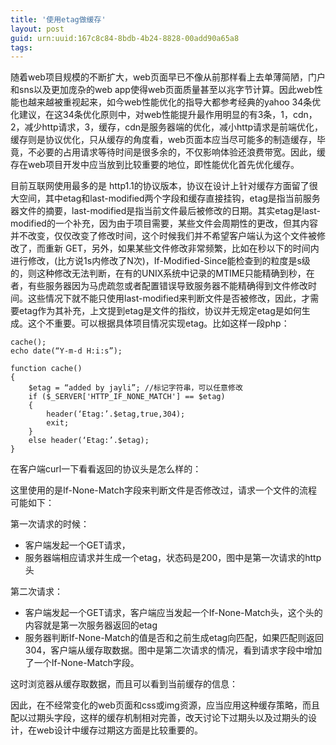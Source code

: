 ```yaml
---
title: '使用etag做缓存'
layout: post
guid: urn:uuid:167c8c84-8bdb-4b24-8828-00add90a65a8
tags:
---
```

随着web项目规模的不断扩大，web页面早已不像从前那样看上去单薄简陋，门户和sns以及更加庞杂的web app使得web页面质量甚至以兆字节计算。因此web性能也越来越被重视起来，如今web性能优化的指导大都参考经典的yahoo 34条优化建议，在这34条优化原则中，对web性能提升最作用明显的有3条，1，cdn，2，减少http请求，3，缓存，cdn是服务器端的优化，减小http请求是前端优化，缓存则是协议优化，只从缓存的角度看，web页面本应当尽可能多的制造缓存，毕竟，不必要的占用请求等待时间是很多余的，不仅影响体验还浪费带宽。因此，缓存在web项目开发中应当放到比较重要的地位，即性能优化首先优化缓存。

目前互联网使用最多的是 http1.1的协议版本，协议在设计上针对缓存方面留了很大空间，其中etag和last-modified两个字段和缓存直接挂钩，etag是指当前服务器文件的摘要，last-modified是指当前文件最后被修改的日期。其实etag是last-modified的一个补充，因为由于项目需要，某些文件会周期性的更改，但其内容并不改变，仅仅改变了修改时间，这个时候我们并不希望客户端认为这个文件被修改了，而重新 GET，另外，如果某些文件修改非常频繁，比如在秒以下的时间内进行修改，(比方说1s内修改了N次)，If-Modified-Since能检查到的粒度是s级的，则这种修改无法判断，在有的UNIX系统中记录的MTIME只能精确到秒，在者，有些服务器因为马虎疏忽或者配置错误导致服务器不能精确得到文件修改时间。这些情况下就不能只使用last-modified来判断文件是否被修改，因此，才需要etag作为其补充，上文提到etag是文件的指纹，协议并无规定etag是如何生成。这个不重要。可以根据具体项目情况实现etag。比如这样一段php：

	cache();
	echo date(“Y-m-d H:i:s”);

	function cache()
	{
		$etag = “added by jayli”; //标记字符串，可以任意修改
		if ($_SERVER['HTTP_IF_NONE_MATCH'] == $etag)
		{
			header(‘Etag:’.$etag,true,304);
			exit;
		}
		else header(‘Etag:’.$etag);
	}

在客户端curl一下看看返回的协议头是怎么样的：

这里使用的是If-None-Match字段来判断文件是否修改过，请求一个文件的流程可能如下：

第一次请求的时候：

- 客户端发起一个GET请求，
- 服务器端相应请求并生成一个etag，状态码是200，图中是第一次请求的http头

第二次请求：

- 客户端发起一个GET请求，客户端应当发起一个If-None-Match头，这个头的内容就是第一次服务器返回的etag
- 服务器判断If-None-Match的值是否和之前生成etag向匹配，如果匹配则返回304，客户端从缓存取数据。图中是第二次请求的情况，看到请求字段中增加了一个If-None-Match字段。

这时浏览器从缓存取数据，而且可以看到当前缓存的信息：

因此，在不经常变化的web页面和css或img资源，应当应用这种缓存策略，而且配以过期头字段，这样的缓存机制相对完善，改天讨论下过期头以及过期头的设计，在web设计中缓存过期这方面是比较重要的。
